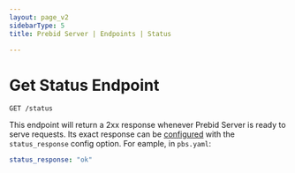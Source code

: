 ```yaml
---
layout: page_v2
sidebarType: 5
title: Prebid Server | Endpoints | Status

---
```


# Get Status Endpoint

 `GET /status`

This endpoint will return a 2xx response whenever Prebid Server is ready to serve requests.
Its exact response can be [configured](../developers/configuration.html) with the `status_response`
config option. For eample, in `pbs.yaml`:

```yaml
status_response: "ok"
```
